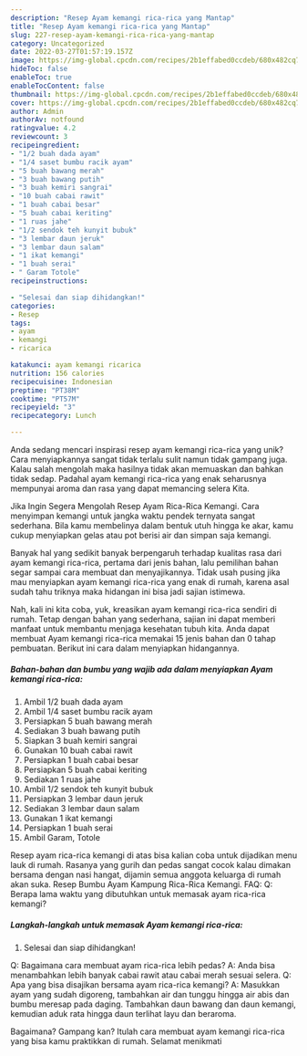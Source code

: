 ```yaml
---
description: "Resep Ayam kemangi rica-rica yang Mantap"
title: "Resep Ayam kemangi rica-rica yang Mantap"
slug: 227-resep-ayam-kemangi-rica-rica-yang-mantap
category: Uncategorized
date: 2022-03-27T01:57:19.157Z
image: https://img-global.cpcdn.com/recipes/2b1effabed0ccdeb/680x482cq70/ayam-kemangi-rica-rica-foto-resep-utama.jpg
hideToc: false
enableToc: true
enableTocContent: false
thumbnail: https://img-global.cpcdn.com/recipes/2b1effabed0ccdeb/680x482cq70/ayam-kemangi-rica-rica-foto-resep-utama.jpg
cover: https://img-global.cpcdn.com/recipes/2b1effabed0ccdeb/680x482cq70/ayam-kemangi-rica-rica-foto-resep-utama.jpg
author: Admin
authorAv: notfound
ratingvalue: 4.2
reviewcount: 3
recipeingredient:
- "1/2 buah dada ayam"
- "1/4 saset bumbu racik ayam"
- "5 buah bawang merah"
- "3 buah bawang putih"
- "3 buah kemiri sangrai"
- "10 buah cabai rawit"
- "1 buah cabai besar"
- "5 buah cabai keriting"
- "1 ruas jahe"
- "1/2 sendok teh kunyit bubuk"
- "3 lembar daun jeruk"
- "3 lembar daun salam"
- "1 ikat kemangi"
- "1 buah serai"
- " Garam Totole"
recipeinstructions:

- "Selesai dan siap dihidangkan!"
categories:
- Resep
tags:
- ayam
- kemangi
- ricarica

katakunci: ayam kemangi ricarica 
nutrition: 156 calories
recipecuisine: Indonesian
preptime: "PT38M"
cooktime: "PT57M"
recipeyield: "3"
recipecategory: Lunch

---
```





Anda sedang mencari inspirasi resep ayam kemangi rica-rica yang unik? Cara menyiapkannya sangat tidak terlalu sulit namun tidak gampang juga. Kalau salah mengolah maka hasilnya tidak akan memuaskan dan bahkan tidak sedap. Padahal ayam kemangi rica-rica yang enak seharusnya mempunyai aroma dan rasa yang dapat memancing selera Kita.





Jika Ingin Segera Mengolah Resep Ayam Rica-Rica Kemangi. Cara menyimpan kemangi untuk jangka waktu pendek ternyata sangat sederhana. Bila kamu membelinya dalam bentuk utuh hingga ke akar, kamu cukup menyiapkan gelas atau pot berisi air dan simpan saja kemangi.

Banyak hal yang sedikit banyak berpengaruh terhadap kualitas rasa dari ayam kemangi rica-rica, pertama dari jenis bahan, lalu pemilihan bahan segar sampai cara membuat dan menyajikannya. Tidak usah pusing jika mau menyiapkan ayam kemangi rica-rica yang enak di rumah, karena asal sudah tahu triknya maka hidangan ini bisa jadi sajian istimewa.






Nah, kali ini kita coba, yuk, kreasikan ayam kemangi rica-rica sendiri di rumah. Tetap dengan bahan yang sederhana, sajian ini dapat memberi manfaat untuk membantu menjaga kesehatan tubuh kita. Anda dapat membuat Ayam kemangi rica-rica memakai 15 jenis bahan dan 0 tahap pembuatan. Berikut ini cara dalam menyiapkan hidangannya.

<!--inarticleads1-->

##### Bahan-bahan dan bumbu yang wajib ada dalam menyiapkan Ayam kemangi rica-rica:

1. Ambil 1/2 buah dada ayam
1. Ambil 1/4 saset bumbu racik ayam
1. Persiapkan 5 buah bawang merah
1. Sediakan 3 buah bawang putih
1. Siapkan 3 buah kemiri sangrai
1. Gunakan 10 buah cabai rawit
1. Persiapkan 1 buah cabai besar
1. Persiapkan 5 buah cabai keriting
1. Sediakan 1 ruas jahe
1. Ambil 1/2 sendok teh kunyit bubuk
1. Persiapkan 3 lembar daun jeruk
1. Sediakan 3 lembar daun salam
1. Gunakan 1 ikat kemangi
1. Persiapkan 1 buah serai
1. Ambil  Garam, Totole


Resep ayam rica-rica kemangi di atas bisa kalian coba untuk dijadikan menu lauk di rumah. Rasanya yang gurih dan pedas sangat cocok kalau dimakan bersama dengan nasi hangat, dijamin semua anggota keluarga di rumah akan suka. Resep Bumbu Ayam Kampung Rica-Rica Kemangi. FAQ: Q: Berapa lama waktu yang dibutuhkan untuk memasak ayam rica-rica kemangi? 

<!--inarticleads2-->

##### Langkah-langkah untuk memasak Ayam kemangi rica-rica:


1. Selesai dan siap dihidangkan!

Q: Bagaimana cara membuat ayam rica-rica lebih pedas? A: Anda bisa menambahkan lebih banyak cabai rawit atau cabai merah sesuai selera. Q: Apa yang bisa disajikan bersama ayam rica-rica kemangi? A: Masukkan ayam yang sudah digoreng, tambahkan air dan tunggu hingga air abis dan bumbu meresap pada daging. Tambahkan daun bawang dan daun kemangi, kemudian aduk rata hingga daun terlihat layu dan beraroma. 

Bagaimana? Gampang kan? Itulah cara membuat ayam kemangi rica-rica yang bisa kamu praktikkan di rumah. Selamat menikmati
